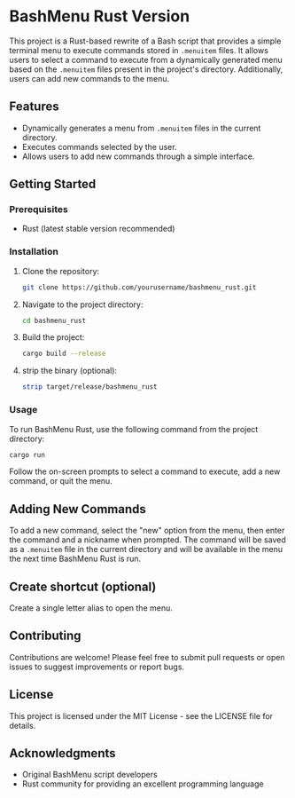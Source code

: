 # BashMenu Rust Version

This project is a Rust-based rewrite of a Bash script that provides a simple terminal menu to execute commands stored in `.menuitem` files. It allows users to select a command to execute from a dynamically generated menu based on the `.menuitem` files present in the project's directory. Additionally, users can add new commands to the menu.

## Features

- Dynamically generates a menu from `.menuitem` files in the current directory.
- Executes commands selected by the user.
- Allows users to add new commands through a simple interface.

## Getting Started

### Prerequisites

- Rust (latest stable version recommended)

### Installation

1. Clone the repository:
   ```sh
   git clone https://github.com/yourusername/bashmenu_rust.git
   ```
2. Navigate to the project directory:
   ```sh
   cd bashmenu_rust
   ```
3. Build the project:
   ```sh
   cargo build --release
   ```
4. strip the binary (optional):
   ```sh
   strip target/release/bashmenu_rust
   ```

### Usage

To run BashMenu Rust, use the following command from the project directory:

```sh
cargo run
```

Follow the on-screen prompts to select a command to execute, add a new command, or quit the menu.

## Adding New Commands

To add a new command, select the "new" option from the menu, then enter the command and a nickname when prompted. The command will be saved as a `.menuitem` file in the current directory and will be available in the menu the next time BashMenu Rust is run.

## Create shortcut (optional)

Create a single letter alias to open the menu.

## Contributing

Contributions are welcome! Please feel free to submit pull requests or open issues to suggest improvements or report bugs.

## License

This project is licensed under the MIT License - see the LICENSE file for details.

## Acknowledgments

- Original BashMenu script developers
- Rust community for providing an excellent programming language
